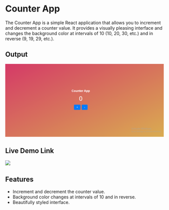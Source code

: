 # Counter App

The Counter App is a simple React application that allows you to increment and decrement a counter value. It provides a visually pleasing interface and changes the background color at intervals of 10 (10, 20, 30, etc.) and in reverse (9, 19, 29, etc.).

## Output

![](./img/count.PNG)

## Live Demo Link
![](https://counter-a-p-p.netlify.app/)

## Features

- Increment and decrement the counter value.
- Background color changes at intervals of 10 and in reverse.
- Beautifully styled interface.


